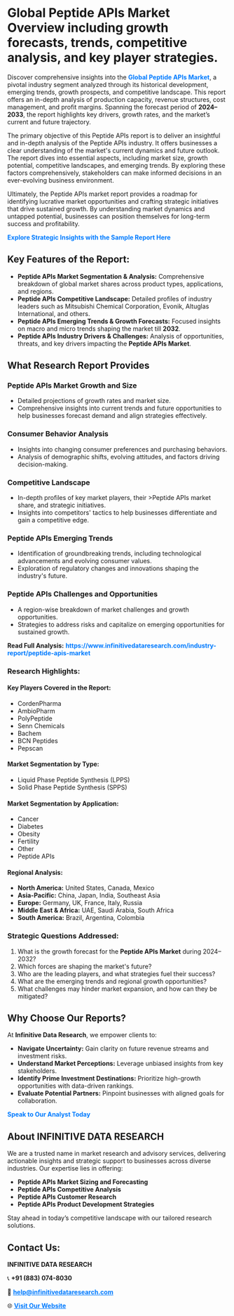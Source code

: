 <h1>Global Peptide APIs Market Overview including growth forecasts, trends, competitive analysis, and key player strategies.</h1>
<p>
Discover comprehensive insights into the 
<a href="https://www.infinitivedataresearch.com/industry-report/peptide-apis-market" rel="dofollow" style="color: #007BFF; text-decoration: none;"><strong>Global Peptide APIs Market</strong></a>, a pivotal industry segment analyzed through its historical development, emerging trends, growth prospects, and competitive landscape. This report offers an in-depth analysis of production capacity, revenue structures, cost management, and profit margins. Spanning the forecast period of <strong>2024–2033</strong>, the report highlights key drivers, growth rates, and the market’s current and future trajectory.
</p>
<p>
The primary objective of this Peptide APIs report is to deliver an insightful and in-depth analysis of the Peptide APIs industry. It offers businesses a clear understanding of the market's current dynamics and future outlook. The report dives into essential aspects, including market size, growth potential, competitive landscapes, and emerging trends. By exploring these factors comprehensively, stakeholders can make informed decisions in an ever-evolving business environment.
</p>
<p>
Ultimately, the Peptide APIs market report provides a roadmap for identifying lucrative market opportunities and crafting strategic initiatives that drive sustained growth. By understanding market dynamics and untapped potential, businesses can position themselves for long-term success and profitability.
</p>
<p>
<a href="https://www.infinitivedataresearch.com/request-sample/reportId=107316" style="color: #007BFF; text-decoration: none;"><strong>Explore Strategic Insights with the Sample Report Here</strong></a>
</p>

<h2>Key Features of the Report:</h2>
<ul>
<li><strong>Peptide APIs Market Segmentation & Analysis:</strong> Comprehensive breakdown of global market shares across product types, applications, and regions.</li>
<li><strong>Peptide APIs Competitive Landscape:</strong> Detailed profiles of industry leaders such as Mitsubishi Chemical Corporation, Evonik, Altuglas International, and others.</li>
<li><strong>Peptide APIs Emerging Trends & Growth Forecasts:</strong> Focused insights on macro and micro trends shaping the market till <strong>2032</strong>.</li>
<li><strong>Peptide APIs Industry Drivers & Challenges:</strong> Analysis of opportunities, threats, and key drivers impacting the <strong>Peptide APIs Market</strong>.</li>
</ul>

<h2>What Research Report Provides</h2>
<h3>Peptide APIs Market Growth and Size</h3>
<ul>
<li>Detailed projections of growth rates and market size.</li>
<li>Comprehensive insights into current trends and future opportunities to help businesses forecast demand and align strategies effectively.</li>
</ul>

<h3>Consumer Behavior Analysis</h3>
<ul>
<li>Insights into changing consumer preferences and purchasing behaviors.</li>
<li>Analysis of demographic shifts, evolving attitudes, and factors driving decision-making.</li>
</ul>

<h3>Competitive Landscape</h3>
<ul>
<li>In-depth profiles of key market players, their >Peptide APIs market share, and strategic initiatives.</li>
<li>Insights into competitors' tactics to help businesses differentiate and gain a competitive edge.</li>
</ul>

<h3>Peptide APIs Emerging Trends</h3>
<ul>
<li>Identification of groundbreaking trends, including technological advancements and evolving consumer values.</li>
<li>Exploration of regulatory changes and innovations shaping the industry's future.</li>
</ul>

<h3>Peptide APIs Challenges and Opportunities</h3>
<ul>
<li>A region-wise breakdown of market challenges and growth opportunities.</li>
<li>Strategies to address risks and capitalize on emerging opportunities for sustained growth.</li>
</ul>
<p><strong>Read Full Analysis:</strong> <a href="https://www.infinitivedataresearch.com/industry-report/peptide-apis-market" rel="dofollow" style="color: #007BFF; text-decoration: none;"><strong>https://www.infinitivedataresearch.com/industry-report/peptide-apis-market</strong></a></p>
<h3>Research Highlights:</h3>
<h4>Key Players Covered in the Report:</h4>
<ul><li>CordenPharma</li><li>AmbioPharm</li><li>PolyPeptide</li><li>Senn Chemicals</li><li>Bachem</li><li>BCN Peptides</li><li>Pepscan</li></ul>
<h4>Market Segmentation by Type:</h4>
<ul><li>Liquid Phase Peptide Synthesis (LPPS)</li><li>Solid Phase Peptide Synthesis (SPPS)</li></ul>
<h4>Market Segmentation by Application:</h4>
<ul><li>Cancer</li><li>Diabetes</li><li>Obesity</li><li>Fertility</li><li>Other</li><li>Peptide APIs</li></ul>

<h4>Regional Analysis:</h4>
<ul>
<li><strong>North America:</strong> United States, Canada, Mexico</li>
<li><strong>Asia-Pacific:</strong> China, Japan, India, Southeast Asia</li>
<li><strong>Europe:</strong> Germany, UK, France, Italy, Russia</li>
<li><strong>Middle East & Africa:</strong> UAE, Saudi Arabia, South Africa</li>
<li><strong>South America:</strong> Brazil, Argentina, Colombia</li>
</ul>

<h3>Strategic Questions Addressed:</h3>
<ol>
<li>What is the growth forecast for the <strong>Peptide APIs Market</strong> during 2024–2032?</li>
<li>Which forces are shaping the market's future?</li>
<li>Who are the leading players, and what strategies fuel their success?</li>
<li>What are the emerging trends and regional growth opportunities?</li>
<li>What challenges may hinder market expansion, and how can they be mitigated?</li>
</ol>

<h2>Why Choose Our Reports?</h2>
<p>At <strong>Infinitive Data Research</strong>, we empower clients to:</p>
<ul>
<li><strong>Navigate Uncertainty:</strong> Gain clarity on future revenue streams and investment risks.</li>
<li><strong>Understand Market Perceptions:</strong> Leverage unbiased insights from key stakeholders.</li>
<li><strong>Identify Prime Investment Destinations:</strong> Prioritize high-growth opportunities with data-driven rankings.</li>
<li><strong>Evaluate Potential Partners:</strong> Pinpoint businesses with aligned goals for collaboration.</li>
</ul>
<p><a href="https://www.infinitivedataresearch.com/industry-report/peptide-apis-market" rel="dofollow" style="color: #007BFF; text-decoration: none;"><strong>Speak to Our Analyst Today</strong></a></p>

<h2>About INFINITIVE DATA RESEARCH</h2>
<p>We are a trusted name in market research and advisory services, delivering actionable insights and strategic support to businesses across diverse industries. Our expertise lies in offering:</p>
<ul>
<li><strong>Peptide APIs Market Sizing and Forecasting</strong></li>
<li><strong>Peptide APIs Competitive Analysis</strong></li>
<li><strong>Peptide APIs Customer Research</strong></li>
<li><strong>Peptide APIs Product Development Strategies</strong></li>
</ul>
<p>Stay ahead in today’s competitive landscape with our tailored research solutions.</p>

<h2>Contact Us:</h2>
<p><strong>INFINITIVE DATA RESEARCH</strong></p>
<p>📞 <strong>+91 (883) 074-8030</strong></p>
<p>📧 <strong><a href="mailto:help@infinitivedataresearch.com" style="color: #007BFF;">help@infinitivedataresearch.com</a></strong></p>
<p>🌐 <strong><a href="https://www.infinitivedataresearch.com" rel="dofollow" style="color: #007BFF;">Visit Our Website</a></strong></p>
